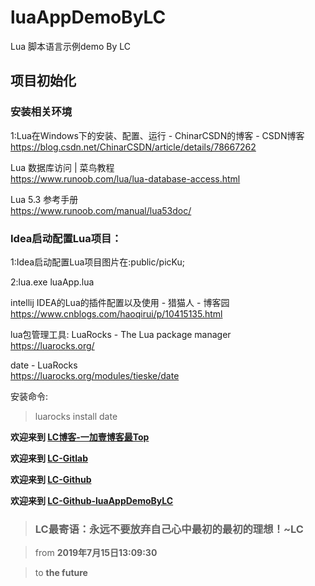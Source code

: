 # luaAppDemoByLC
Lua 脚本语言示例demo By LC

## 项目初始化 

### 安装相关环境

1:Lua在Windows下的安装、配置、运行 - ChinarCSDN的博客 - CSDN博客
  https://blog.csdn.net/ChinarCSDN/article/details/78667262

Lua 数据库访问 | 菜鸟教程  
https://www.runoob.com/lua/lua-database-access.html

Lua 5.3 参考手册  
https://www.runoob.com/manual/lua53doc/

### Idea启动配置Lua项目：

1:Idea启动配置Lua项目图片在:public/picKu;

2:lua.exe luaApp.lua

intellij IDEA的Lua的插件配置以及使用 - 猎猫人 - 博客园
https://www.cnblogs.com/haoqirui/p/10415135.html

lua包管理工具:
LuaRocks - The Lua package manager  
https://luarocks.org/

date - LuaRocks   
https://luarocks.org/modules/tieske/date

安装命令:
> luarocks install date

**欢迎来到 [LC博客-一加壹博客最Top](http://www.oneplusone.vip)**

**欢迎来到 [LC-Gitlab](https://gitlab.com/ahviplc)**

**欢迎来到 [LC-Github](https://github.com/ahviplc)**

**欢迎来到 [LC-Github-luaAppDemoByLC](https://github.com/ahviplc/luaAppDemoByLC)**

> ### LC最寄语：永远不要放弃自己心中最初的最初的理想！~LC

> from **2019年7月15日13:09:30**

> to **the future**